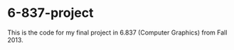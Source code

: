 6-837-project
=============

This is the code for my final project in 6.837 (Computer Graphics) from Fall 2013.
